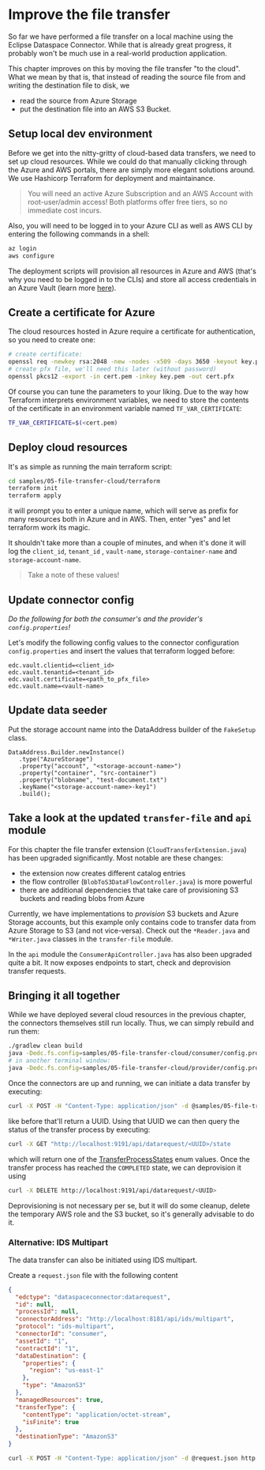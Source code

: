 # Improve the file transfer

So far we have performed a file transfer on a local machine using the Eclipse Dataspace Connector. While that is already
great progress, it probably won't be much use in a real-world production application.

This chapter improves on this by moving the file transfer "to the cloud". What we mean by that is, that instead of
reading the source file from and writing the destination file to disk, we

- read the source from Azure Storage
- put the destination file into an AWS S3 Bucket.

## Setup local dev environment

Before we get into the nitty-gritty of cloud-based data transfers, we need to set up cloud resources. While we could do
that manually clicking through the Azure and AWS portals, there are simply more elegant solutions around. We use
Hashicorp Terraform for deployment and maintainance.

> You will need an active Azure Subscription and an AWS Account with root-user/admin access! Both platforms offer free tiers, so no immediate cost incurs.

Also, you will need to be logged in to your Azure CLI as well as AWS CLI by entering the following commands in a shell:

```bash
az login
aws configure
```

The deployment scripts will provision all resources in Azure and AWS (that's why you need to be logged in to the CLIs)
and store all access credentials in an Azure Vault (learn
more [here](https://azure.microsoft.com/de-de/services/key-vault/#product-overview)).

## Create a certificate for Azure

The cloud resources hosted in Azure require a certificate for authentication, so you need to create one:

```bash
# create certificate:
openssl req -newkey rsa:2048 -new -nodes -x509 -days 3650 -keyout key.pem -out cert.pem
# create pfx file, we'll need this later (without password)
openssl pkcs12 -export -in cert.pem -inkey key.pem -out cert.pfx    
```

Of course you can tune the parameters to your liking. Due to the way how Terraform interprets environment variables, we
need to store the contents of the certificate in an environment variable named `TF_VAR_CERTIFICATE`:

```bash
TF_VAR_CERTIFICATE=$(<cert.pem)
```

## Deploy cloud resources

It's as simple as running the main terraform script:

```bash
cd samples/05-file-transfer-cloud/terraform 
terraform init
terraform apply
```

it will prompt you to enter a unique name, which will serve as prefix for many resources both in Azure and in AWS. Then,
enter "yes" and let terraform work its magic.

It shouldn't take more than a couple of minutes, and when it's done it will log the `client_id`, `tenant_id`
, `vault-name`, `storage-container-name` and `storage-account-name`.
> Take a note of these values!

## Update connector config

_Do the following for both the consumer's and the provider's `config.properties`!_

Let's modify the following config values to the connector configuration `config.properties` and insert the values that
terraform logged before:

```properties
edc.vault.clientid=<client_id>
edc.vault.tenantid=<tenant_id>
edc.vault.certificate=<path_to_pfx_file>
edc.vault.name=<vault-name>
```

## Update data seeder

Put the storage account name into the DataAddress builder of the `FakeSetup` class.

```
DataAddress.Builder.newInstance()
   .type("AzureStorage")
   .property("account", "<storage-account-name>")
   .property("container", "src-container")
   .property("blobname", "test-document.txt")
   .keyName("<storage-account-name>-key1")
   .build();
```

## Take a look at the updated `transfer-file` and `api` module

For this chapter the file transfer extension (`CloudTransferExtension.java`) has been upgraded significantly. Most
notable are these changes:

- the extension now creates different catalog entries
- the flow controller (`BlobToS3DataFlowController.java`) is more powerful
- there are additional dependencies that take care of provisioning S3 buckets and reading blobs from Azure

Currently, we have implementations to _provision_ S3 buckets and Azure Storage accounts, but this example only contains
code to transfer data from Azure Storage to S3 (and not vice-versa). Check out the `*Reader.java` and `*Writer.java`
classes in the `transfer-file` module.

In the `api` module the `ConsumerApiController.java` has also been upgraded quite a bit. It now exposes endpoints to
start, check and deprovision transfer requests.

## Bringing it all together

While we have deployed several cloud resources in the previous chapter, the connectors themselves still run locally.
Thus, we can simply rebuild and run them:

```bash
./gradlew clean build
java -Dedc.fs.config=samples/05-file-transfer-cloud/consumer/config.properties -jar samples/05-file-transfer-cloud/consumer/build/libs/consumer.jar
# in another terminal window:
java -Dedc.fs.config=samples/05-file-transfer-cloud/provider/config.properties -jar samples/05-file-transfer-cloud/provider/build/libs/provider.jar
```

Once the connectors are up and running, we can initiate a data transfer by executing:

```bash
curl -X POST -H "Content-Type: application/json" -d @samples/05-file-transfer-cloud/datarequest.json "http://localhost:9191/api/datarequest"
```

like before that'll return a UUID. Using that UUID we can then query the status of the transfer process by executing:

```bash
curl -X GET "http://localhost:9191/api/datarequest/<UUID>/state
```

which will return one of
the [TransferProcessStates](spi/src/main/java/org/eclipse/dataspaceconnector/spi/types/domain/transfer/TransferProcessStates.java)
enum values. Once the transfer process has reached the `COMPLETED` state, we can deprovision it using

```bash
curl -X DELETE http://localhost:9191/api/datarequest/<UUID>
```

Deprovisioning is not necessary per se, but it will do some cleanup, delete the temporary AWS role and the S3 bucket, so
it's generally advisable to do it.

### Alternative: IDS Multipart

The data transfer can also be initiated using IDS multipart.


Create a `request.json` file with the following content
```json
{
  "edctype": "dataspaceconnector:datarequest",
  "id": null,
  "processId": null,
  "connectorAddress": "http://localhost:8181/api/ids/multipart",
  "protocol": "ids-multipart",
  "connectorId": "consumer",
  "assetId": "1",
  "contractId": "1",
  "dataDestination": {
    "properties": {
      "region": "us-east-1"
    },
    "type": "AmazonS3"
  },
  "managedResources": true,
  "transferType": {
    "contentType": "application/octet-stream",
    "isFinite": true
  },
  "destinationType": "AmazonS3"
}
```

```bash
curl -X POST -H "Content-Type: application/json" -d @request.json http://localhost:9191/api/control/transfer
```